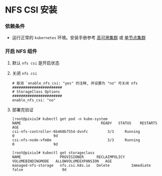 # NFS CSI 安装

### 依赖条件
- 运行正常的 `kubernetes` 环境。安装手册参考 [高可用集群](../install/multinode.md) 或 [单节点集群](../install/all-in-one.md)

### 开启 NFS 组件
1. 默认 `nfs csi` 是开启状态

2. 关闭 `nfs csi`
    ```shell
    # 取消 `enable_nfs_csi: "yes" 的注释, 并设置为 "no" 可关闭 nfs
    #######################
    # StorageClass Options
    #######################
    enable_nfs_csi: "no"
    ```

3. 部署完验证
   ```shell
   [root@pixiu]# kubectl get pod -n kube-system
   NAME                                     READY   STATUS    RESTARTS   AGE
   csi-nfs-controller-6b468b7554-dvnfc         3/3     Running            0                  9d
   csi-nfs-node-vfm8m                          3/3     Running            0                  9d

   [root@pixiu]# kubectl get storageclass
   NAME                  PROVISIONER      RECLAIMPOLICY   VOLUMEBINDINGMODE   ALLOWVOLUMEEXPANSION   AGE
   managed-nfs-storage   nfs.csi.k8s.io   Delete          Immediate           false                  9d
   ```
